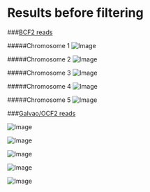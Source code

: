 
Results before filtering 
====

###[BCF2 reads](http://bioinfo.mpipz.mpg.de/shoremap/SHOREmap_v3.0.html)

#####Chromosome 1 
![Image](https://github.com/pilarcormo/SNP_distribution_method/blob/master/Reads/BCF2/BCF2_chromosome1/Rplot.hmhtdensities_magblue.png?raw=true)

#####Chromosome 2 
![Image](https://github.com/pilarcormo/SNP_distribution_method/blob/master/Reads/BCF2/BCF2_chromosome2/Rplot.hmht.png?raw=true)

#####Chromosome 3
![Image](https://github.com/pilarcormo/SNP_distribution_method/blob/master/Reads/BCF2/BCF2_chromosome3/Rplot.hmht.png?raw=true)


#####Chromosome 4
![Image](https://github.com/pilarcormo/SNP_distribution_method/blob/master/Reads/BCF2/BCF2_chromosome4/Rplot.hmht.png?raw=true)


#####Chromosome 5 
![Image](https://github.com/pilarcormo/SNP_distribution_method/blob/master/Reads/BCF2/BCF2_chromosome5/Rplot.hmhtdensities_magblu.png?raw=true)


###[Galvao/OCF2 reads](http://bioinfo.mpipz.mpg.de/shoremap/SHOREmap_v3.0.html)

![Image](https://github.com/pilarcormo/SNP_distribution_method/blob/master/Reads/OCF2/OCF2_chromosome1/Rplot.hmht.png?raw=true)

![Image](https://github.com/pilarcormo/SNP_distribution_method/blob/master/Reads/OCF2/OCF2_chromosome2/Rplot.prefilter.png?raw=true)

![Image](https://github.com/pilarcormo/SNP_distribution_method/blob/master/Reads/OCF2/OCF2_chromosome3/Rplot.hmht.png?raw=true)

![Image](https://github.com/pilarcormo/SNP_distribution_method/blob/master/Reads/OCF2/OCF2_chromosome4/Rplot.hmht.png?raw=true)

![Image](https://github.com/pilarcormo/SNP_distribution_method/blob/master/Reads/OCF2/OCF2_chromosome5/Rplot.hmht.png?raw=true)



